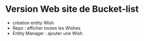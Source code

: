 # Version Web site de Bucket-list

- création entity Wish
- Repo : afficher toutes les Wishes
- Entity Manager : ajouter une Wish
